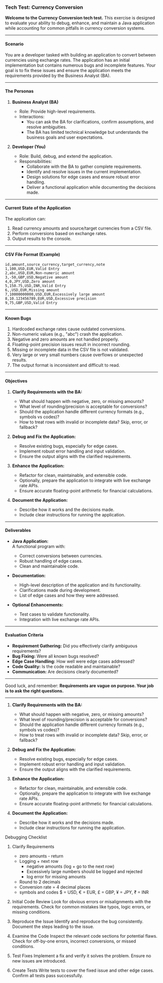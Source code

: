 ### Tech Test: Currency Conversion

**Welcome to the Currency Conversion tech test.** This exercise is designed to evaluate your ability to debug, enhance, and maintain a Java application while accounting for common pitfalls in currency conversion systems.

---

#### **Scenario**
You are a developer tasked with building an application to convert between currencies using exchange rates. The application has an initial implementation but contains numerous bugs and incomplete features. Your goal is to fix these issues and ensure the application meets the requirements provided by the Business Analyst (BA).

---

#### **The Personas**

1. **Business Analyst (BA)**
    - Role: Provide high-level requirements.
    - Interactions:
        - You can ask the BA for clarifications, confirm assumptions, and resolve ambiguities.
        - The BA has limited technical knowledge but understands the business goals and user expectations.

2. **Developer (You)**
    - Role: Build, debug, and extend the application.
    - Responsibilities:
        - Collaborate with the BA to gather complete requirements.
        - Identify and resolve issues in the current implementation.
        - Design solutions for edge cases and ensure robust error handling.
        - Deliver a functional application while documenting the decisions made.

---

#### **Current State of the Application**

The application can:
1. Read currency amounts and source/target currencies from a CSV file.
2. Perform conversions based on exchange rates.
3. Output results to the console.

---

#### **CSV File Format (Example)**

```
id,amount,source_currency,target_currency,note
1,100,USD,EUR,Valid Entry
2,abc,USD,EUR,Non-numeric amount
3,-50,GBP,USD,Negative amount
4,0,JPY,USD,Zero amount
5,150.75,USD,INR,Valid Entry
6,,USD,EUR,Missing amount
7,10000000000,USD,EUR,Excessively large amount
8,10.123456789,EUR,USD,Excessive precision
9,75,GBP,USD,Valid Entry
```

---

#### **Known Bugs**

1. Hardcoded exchange rates cause outdated conversions.
2. Non-numeric values (e.g., "abc") crash the application.
3. Negative and zero amounts are not handled properly.
4. Floating-point precision issues result in incorrect rounding.
5. Missing or incomplete data in the CSV file is not validated.
6. Very large or very small numbers cause overflows or unexpected results.
7. The output format is inconsistent and difficult to read.

---

#### **Objectives**

1. **Clarify Requirements with the BA:**
    - What should happen with negative, zero, or missing amounts?
    - What level of rounding/precision is acceptable for conversions?
    - Should the application handle different currency formats (e.g., symbols vs codes)?
    - How to treat rows with invalid or incomplete data? Skip, error, or fallback?

2. **Debug and Fix the Application:**
    - Resolve existing bugs, especially for edge cases.
    - Implement robust error handling and input validation.
    - Ensure the output aligns with the clarified requirements.

3. **Enhance the Application:**
    - Refactor for clean, maintainable, and extensible code.
    - Optionally, prepare the application to integrate with live exchange rate APIs.
    - Ensure accurate floating-point arithmetic for financial calculations.

4. **Document the Application:**
    - Describe how it works and the decisions made.
    - Include clear instructions for running the application.

---

#### **Deliverables**

- **Java Application:**  
  A functional program with:
    - Correct conversions between currencies.
    - Robust handling of edge cases.
    - Clean and maintainable code.

- **Documentation:**
    - High-level description of the application and its functionality.
    - Clarifications made during development.
    - List of edge cases and how they were addressed.

- **Optional Enhancements:**
    - Test cases to validate functionality.
    - Integration with live exchange rate APIs.

---

#### **Evaluation Criteria**

- **Requirement Gathering:** Did you effectively clarify ambiguous requirements?
- **Bug Fixing:** Were all known bugs resolved?
- **Edge Case Handling:** How well were edge cases addressed?
- **Code Quality:** Is the code readable and maintainable?
- **Communication:** Are decisions clearly documented?

---

Good luck, and remember: **Requirements are vague on purpose. Your job is to ask the right questions.**

--- 
1. **Clarify Requirements with the BA:**
    - What should happen with negative, zero, or missing amounts?
    - What level of rounding/precision is acceptable for conversions?
    - Should the application handle different currency formats (e.g., symbols vs codes)?
    - How to treat rows with invalid or incomplete data? Skip, error, or fallback?

2. **Debug and Fix the Application:**
    - Resolve existing bugs, especially for edge cases.
    - Implement robust error handling and input validation.
    - Ensure the output aligns with the clarified requirements.

3. **Enhance the Application:**
    - Refactor for clean, maintainable, and extensible code.
    - Optionally, prepare the application to integrate with live exchange rate APIs.
    - Ensure accurate floating-point arithmetic for financial calculations.

4. **Document the Application:**
    - Describe how it works and the decisions made.
    - Include clear instructions for running the application.

Debugging Checklist
1. Clarify Requirements
   - zero amounts - return
   - Logging + next row
     - negative amounts (log + go to the next row)
     - Excessively large numbers should be logged and rejected
     - log error for missing amounts
   - Round to 2 decimals
   - Conversion rate = 4 decimal places
   - symbols and codes $ = USD, € = EUR, £ = GBP, ¥ = JPY, ₹ = INR

2. Initial Code Review
   Look for obvious errors or misalignments with the requirements.
   Check for common mistakes like typos, logic errors, or missing conditions.
3. Reproduce the Issue
   Identify and reproduce the bug consistently.
   Document the steps leading to the issue.
4. Examine the Code
   Inspect the relevant code sections for potential flaws.
   Check for off-by-one errors, incorrect conversions, or missed conditions.
5. Test Fixes
   Implement a fix and verify it solves the problem.
   Ensure no new issues are introduced.
6. Create Tests
   Write tests to cover the fixed issue and other edge cases.
   Confirm all tests pass successfully.
